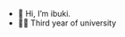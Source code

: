 - 👋 Hi, I’m ibuki.
- 👩‍🎓 Third year of university


<!-- Please take a look at 👉 http://www.shinkan-dokkyo.com/ -->
